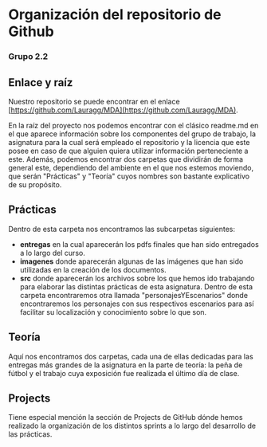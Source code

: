 # Organización del repositorio de Github

### Grupo 2.2

## Enlace y raíz
Nuestro repositorio se puede encontrar en el enlace [https://github.com/Lauragg/MDA](https://github.com/Lauragg/MDA).

En la raíz del proyecto nos podemos encontrar con el clásico readme.md en el que aparece información sobre los componentes del grupo de trabajo, la asignatura para la cual será empleado el repositorio y la licencia que este posee en caso de que alguien quiera utilizar información perteneciente a este. Además, podemos encontrar dos carpetas que dividirán de forma general este, dependiendo del ambiente en el que nos estemos moviendo, que serán "Prácticas" y "Teoría" cuyos nombres son bastante explicativo de su propósito.

## Prácticas

Dentro de esta carpeta nos encontramos las subcarpetas siguientes:
+ **entregas** en la cual aparecerán los pdfs finales que han sido entregados a lo largo del curso.
+ **imagenes** donde aparecerán algunas de las imágenes que han sido utilizadas en la creación de los documentos.
+ **src** donde aparecerán los archivos sobre los que hemos ido trabajando para elaborar las distintas prácticas de esta asignatura. Dentro de esta carpeta encontraremos otra llamada "personajesYEscenarios" donde encontraremos los personajes con sus respectivos escenarios para así facilitar su localización y conocimiento sobre lo que son.

## Teoría

Aquí nos encontramos dos carpetas, cada una de ellas dedicadas para las entregas más grandes de la asignatura en la parte de teoría: la peña de fútbol y el trabajo cuya exposición fue realizada el último día de clase.

## Projects

Tiene especial mención la sección de Projects de GitHub dónde hemos realizado la organización de los distintos sprints a lo largo del desarrollo de las prácticas.
